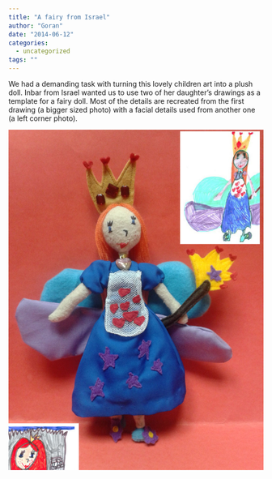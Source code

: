 ```yaml
---
title: "A fairy from Israel"
author: "Goran"
date: "2014-06-12"
categories:
  - uncategorized
tags: ""
---
```


We had a demanding task with turning this lovely children art into a plush doll. Inbar from Israel wanted us to use two of her daughter’s drawings as a template for a fairy doll. Most of the details are recreated from the first drawing (a bigger sized photo) with a facial details used from another one (a left corner photo).

![Fairy Plush Doll](./fairy-plush-doll.jpg)
